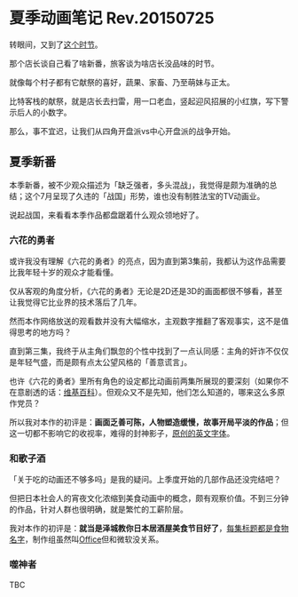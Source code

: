 
夏季动画笔记 Rev.20150725
=======================

转眼间，又到了[这个时节](http://bitinn.net/anime/)。

那个店长谈自己看了啥新番，旅客谈为啥店长没品味的时节。

就像每个村子都有它献祭的喜好，蔬果、家畜、乃至萌妹与正太。

比特客栈的献祭，就是店长去扫雷，用一口老血，竖起迎风招展的小红旗，写下警示后人的小数字。

那么，事不宜迟，让我们从四角开盘派vs中心开盘派的战争开始。

<!--more-->


## 夏季新番

本季新番，被不少观众描述为「缺乏强者，多头混战」，我觉得是颇为准确的总结；这个7月呈现了久违的「战国」形势，谁也没有制胜法宝的TV动画业。

说起战国，来看看本季作品都盘踞着什么观众领地好了。


### 六花的勇者

或许我没有理解《六花的勇者》的亮点，因为直到第3集前，我都认为这作品需要比我年轻十岁的观众才能看懂。

仅从客观的角度分析，《六花的勇者》无论是2D还是3D的画面都很不够看，甚至让我觉得它比业界的技术落后了几年。

然而本作网络放送的观看数并没有大幅缩水，主观数字推翻了客观事实，这不是值得思考的地方吗？

直到第三集，我终于从主角们飘忽的个性中找到了一点认同感：主角的奸诈不仅仅是年轻气盛，而是颇有点太公望风格的「善意谎言」。

也许《六花的勇者》里所有角色的设定都比动画前两集所展现的要深刻（如果你不在意剧透的话：[维基百科](https://zh.wikipedia.org/wiki/%E5%85%AD%E8%8A%B1%E7%9A%84%E5%8B%87%E8%80%85)）。但观众又不是先知，他们怎么知道的，哪来这么多原作党员？

所以我对本作的初评是：**画面乏善可陈，人物塑造缓慢，故事开局平淡的作品**；但这一切都不影响它的收视率，难得的封神影子，[原创的英文字体](http://anime.stackexchange.com/questions/23509/is-the-circle-script-used-in-rokka-no-yuusha-decipherable)。


### 和歌子酒

「关于吃的动画还不够多吗」是我的疑问。上季度开始的几部作品还没完结吧？

但把日本社会人的宵夜文化浓缩到美食动画中的概念，颇有观察价值。不到三分钟的作品，针对人群也很明确，就是繁忙的工薪阶层。

我对本作的初评是：**就当是泽城教你日本居酒屋美食节目好了**，[每集标题都是食物名字](https://ja.wikipedia.org/wiki/%E3%83%AF%E3%82%AB%E3%82%B3%E9%85%92#.E5.90.84.E8.A9.B1.E3.83.AA.E3.82.B9.E3.83.88)，制作组虽然叫[Office](https://www.facebook.com/officedci)但和微软没关系。


### 噬神者

TBC

